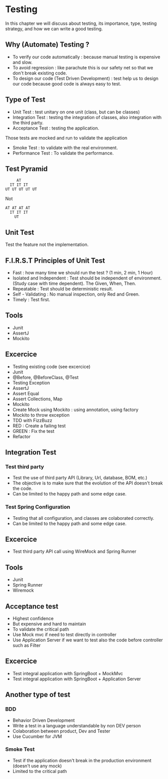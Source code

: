# Testing

In this chapter we will discuss about testing, its importance, type, testing strategy, and how we can write a good testing.

## Why (Automate) Testing ?

* To verify our code automatically : because manual testing is expensive and slow.
* To avoid regression : like parachute this is our safety net so that we don't break existing code.
* To design our code (Test Driven Development) : test help us to design our code because good code is always easy to test.

## Type of Test

* Unit Test : test unitary on one unit (class, but can be classes)
* Integration Test : testing the integration of classes, also integration with the third party.
* Acceptance Test : testing the application.

Those tests are mocked and run to validate the application

* Smoke Test : to validate with the real environment.
* Performance Test : To validate the performance.

## Test Pyramid

         AT
      IT IT IT
    UT UT UT UT UT
  
Not

    AT AT AT AT
      IT IT IT
        UT
       
## Unit Test

Test the feature not the implementation.
  
## F.I.R.S.T Principles of Unit Test

* Fast : how many time we should run the test ? (1 min, 2 min, 1 Hour)
* Isolated and Independent : Test should be independent of environment. (Study case with time dependent). The Given, When, Then.
* Repeatable : Test should be deterministic result.
* Self - Validating : No manual inspection, only Red and Green.
* Timely : Test first.

## Tools

* Junit
* AssertJ
* Mockito

## Excercice 

* Testing existing code (see excercice)
* Junit
 * @Before, @BeforeClass, @Test
 * Testing Exception
* AssertJ
 * Assert Equal
 * Assert Collections, Map
* Mockito
 * Create Mock using Mockito : using annotation, using factory
 * Mockito to throw exception
* TDD with FizzBuzz
 * RED : Create a failing test
 * GREEN : Fix the test
 * Refactor

## Integration Test

### Test third party 

* Test the use of third party API (Library, Url, database, BOM, etc.)
* The objective is to make sure that the evolution of the API doesn't break the code.
* Can be limited to the happy path and some edge case.

### Test Spring Configuration

* Testing that all configuration, and classes are colaborated correctly.
* Can be limited to the happy path and some edge case.

## Excercice

* Test third party API call using WireMock and Spring Runner

## Tools

* Junit
* Spring Runner
* Wiremock

## Acceptance test

* Highest confidence
* But expensive and hard to maintain
* To validate the critical path
* Use Mock mvc if need to test directly in controller
* Use Application Server if we want to test also the code before controller such as Filter

## Excercice

* Test integral application with SpringBoot + MockMvc
* Test integral application with SpringBoot + Application Server 

## Another type of test

### BDD

* Behavior Driven Development
* Write a test in a language understandable by non DEV person
* Colaboration between product, Dev and Tester
* Use Cucumber for JVM

### Smoke Test

* Test if the application doesn't break in the production environment (doesn't use any mock)
* Limited to the critical path


